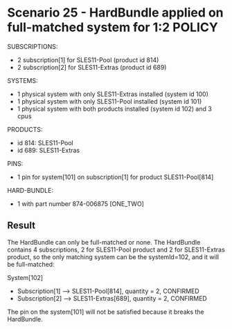 Scenario 25 - HardBundle applied on full-matched system for 1:2 POLICY
=======================================================================

SUBSCRIPTIONS:
- 2 subscription[1] for SLES11-Pool (product id 814)
- 2 subscription[2] for SLES11-Extras (product id 689)

SYSTEMS:
- 1 physical system with only SLES11-Extras installed (system id 100)
- 1 physical system with only SLES11-Pool installed (system id 101)
- 1 physical system with both products installed (system id 102) and 3 cpus

PRODUCTS:
- id 814: SLES11-Pool
- id 689: SLES11-Extras

PINS:
- 1 pin for system[101] on subscription[1] for product SLES11-Pool[814]

HARD-BUNDLE:
- 1 with part number 874-006875 [ONE_TWO]


Result
------

The HardBundle can only be full-matched or none.
The HardBundle contains 4 subscriptions, 2 for SLES11-Pool product
and 2 for SLES11-Extras product, so the only matching system can be the systemId=102,
and it will be full-matched:

System[102]
 - Subscription[1] --> SLES11-Pool[814], quantity = 2, CONFIRMED
 - Subscription[2] --> SLES11-Extras[689], quantity = 2, CONFIRMED


The pin on the system[101] will not be satisfied because it breaks the HardBundle.
